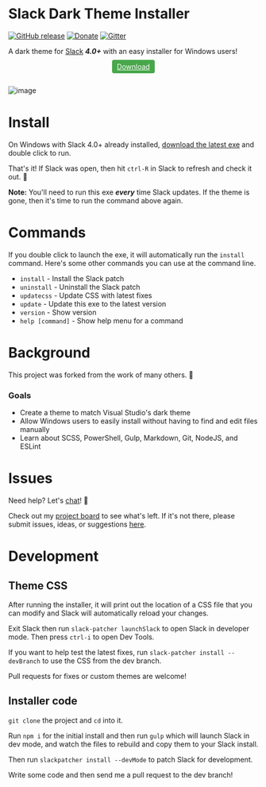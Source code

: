 # Slack Dark Theme Installer

[![GitHub release](https://img.shields.io/github/v/release/marchica/slack-black-theme?color=%238b5eb3&include_prereleases&sort=semver)](https://github.com/marchica/slack-black-theme/releases/latest) [![Donate](https://img.shields.io/badge/donate-paypal-green.svg?color=%2348a74b)](https://www.paypal.com/cgi-bin/webscr?cmd=_donations&business=WJU67EEEDWB42&currency_code=USD&source=url) [![Gitter](https://img.shields.io/gitter/room/marchica/slack-black-theme?color=blue)](https://gitter.im/marchica/slack-black-theme)

A dark theme for [Slack](https://slack.com/) **_4.0+_** with an easy installer for Windows users!

<div style="text-align:center"><a style="color:white;background-color:#48a74b;padding:5px 10px;border-radius:4px;" href="https://github.com/marchica/slack-black-theme/releases/latest">Download</a><br /><br /></div>

![image](https://user-images.githubusercontent.com/141490/57653431-c8c34100-759f-11e9-8e6a-aec8df7de6f3.png)

# Install

On Windows with Slack 4.0+ already installed, [download the latest exe](https://github.com/marchica/slack-black-theme/releases/latest) and double click to run.

That's it! If Slack was open, then hit `ctrl-R` in Slack to refresh and check it out. :eyes:

**Note:** You'll need to run this exe ***every*** time Slack updates. If the theme is gone, then it's time to run the command above again.

# Commands

If you double click to launch the exe, it will automatically run the `install` command. Here's some other commands you can use at the command line.

  * `install` - Install the Slack patch
  * `uninstall` - Uninstall the Slack patch
  * `updatecss` - Update CSS with latest fixes
  * `update` - Update this exe to the latest version
  * `version` - Show version
  * `help [command]` - Show help menu for a command

# Background

This project was forked from the work of many others. :pray:

### Goals
  * Create a theme to match Visual Studio's dark theme
  * Allow Windows users to easily install without having to find and edit files manually
  * Learn about SCSS, PowerShell, Gulp, Markdown, Git, NodeJS, and ESLint

# Issues

Need help? Let's [chat](https://gitter.im/marchica/slack-black-theme)! :speech_balloon:

Check out my [project board](https://github.com/marchica/slack-black-theme/projects/1) to see what's left. If it's not there, please submit issues, ideas, or suggestions [here](https://github.com/marchica/slack-black-theme/issues).

# Development

## Theme CSS

After running the installer, it will print out the location of a CSS file that you can modify and Slack will automatically reload your changes.

Exit Slack then run `slack-patcher launchSlack` to open Slack in developer mode. Then press `ctrl-i` to open Dev Tools.

If you want to help test the latest fixes, run `slack-patcher install --devBranch` to use the CSS from the dev branch.

Pull requests for fixes or custom themes are welcome!

## Installer code
`git clone` the project and `cd` into it.

Run `npm i` for the initial install and then run `gulp` which will launch Slack in dev mode, and watch the files to rebuild and copy them to your Slack install.

Then run `slackpatcher install --devMode` to patch Slack for development.

Write some code and then send me a pull request to the dev branch!